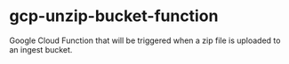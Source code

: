 # gcp-unzip-bucket-function
Google Cloud Function that will be triggered when a zip file is uploaded to an ingest bucket.
